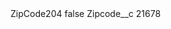 <?xml version="1.0" encoding="UTF-8"?>
<CustomMetadata xmlns="http://soap.sforce.com/2006/04/metadata" xmlns:xsi="http://www.w3.org/2001/XMLSchema-instance" xmlns:xsd="http://www.w3.org/2001/XMLSchema">
    <label>ZipCode204</label>
    <protected>false</protected>
    <values>
        <field>Zipcode__c</field>
        <value xsi:type="xsd:string">21678</value>
    </values>
</CustomMetadata>
